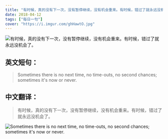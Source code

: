 ```yaml
---
title: "有时候，真的没有下一次，没有暂停继续，没有机会重来。有时候，错过了就永远没机会了。"
date: 2018-04-12
tags: ["每日一句"]
cover: "https://i.imgur.com/ghHawtO.jpg"
---
```


![有时候，真的没有下一次，没有暂停继续，没有机会重来。有时候，错过了就永远没机会了。](https://i.imgur.com/2BnXNFD.jpg)

## 英文短句：
> Sometimes there is no next time, no time-outs, no second chances; sometimes it's now or never. 

<!--more-->

## 中文翻译：
> 有时候，真的没有下一次，没有暂停继续，没有机会重来。有时候，错过了就永远没机会了。

![Sometimes there is no next time, no time-outs, no second chances; sometimes it's now or never. ](https://i.imgur.com/RXdUAnW.jpg)

